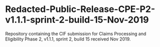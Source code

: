 # Redacted-Public-Release-CPE-P2-v1.1.1-sprint-2-build-15-Nov-2019
Repository containing the CIF submission for Claims Processing and Eligibility Phase 2, v1.1.1, sprint 2, build 15 received Nov 2019.
